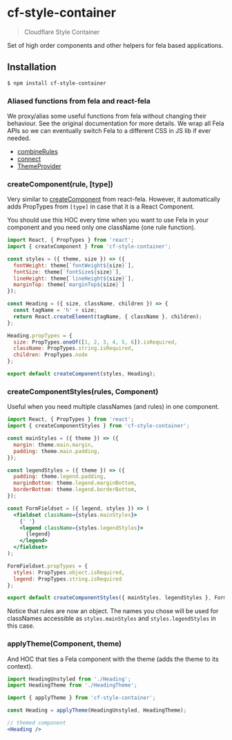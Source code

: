 # cf-style-container

> Cloudflare Style Container

Set of high order components and other helpers for fela based applications.

## Installation

```sh
$ npm install cf-style-container
```

### Aliased functions from fela and react-fela

We proxy/alias some useful functions from fela without changing their behaviour. See the original documentation for more details. We wrap all Fela APIs so we can eventually switch Fela to a different CSS in JS lib if ever needed.

- [combineRules](https://github.com/rofrischmann/fela/blob/master/docs/api/fela/combineRules.md)
- [connect](https://github.com/rofrischmann/fela/blob/master/packages/react-fela/docs/connect.md)
- [ThemeProvider](https://github.com/rofrischmann/fela/blob/master/packages/react-fela/docs/ThemeProvider.md)

### createComponent(rule, [type])

Very similar to [createComponent](https://github.com/rofrischmann/fela/blob/master/packages/react-fela/docs/createComponent.md) from react-fela. However, it automatically adds PropTypes from `[type]` in case that it is a React Component.

You should use this HOC every time when you want to use Fela in your component and you need only one className (one rule function).

```jsx
import React, { PropTypes } from 'react';
import { createComponent } from 'cf-style-container';

const styles = ({ theme, size }) => ({
  fontWeight: theme[`fontWeight${size}`],
  fontSize: theme[`fontSize${size}`],
  lineHeight: theme[`lineHeight${size}`],
  marginTop: theme[`marginTop${size}`]
});

const Heading = ({ size, className, children }) => {
  const tagName = 'h' + size;
  return React.createElement(tagName, { className }, children);
};

Heading.propTypes = {
  size: PropTypes.oneOf([1, 2, 3, 4, 5, 6]).isRequired,
  className: PropTypes.string.isRequired,
  children: PropTypes.node
};

export default createComponent(styles, Heading);
```

### createComponentStyles(rules, Component)

Useful when you need multiple classNames (and rules) in one component.

```jsx
import React, { PropTypes } from 'react';
import { createComponentStyles } from 'cf-style-container';

const mainStyles = ({ theme }) => ({
  margin: theme.main.margin,
  padding: theme.main.padding,
});

const legendStyles = ({ theme }) => ({
  padding: theme.legend.padding,
  marginBottom: theme.legend.marginBottom,
  borderBottom: theme.legend.borderBottom,
});

const FormFieldset = ({ legend, styles }) => (
  <fieldset className={styles.mainStyles}>
    {' '}
    <legend className={styles.legendStyles}>
      {legend}
    </legend>
  </fieldset>
);

FormFieldset.propTypes = {
  styles: PropTypes.object.isRequired,
  legend: PropTypes.string.isRequired
};

export default createComponentStyles({ mainStyles, legendStyles }, FormFieldset);
```

Notice that rules are now an object. The names you chose will be used for classNames
accessible as `styles.mainStyles` and `styles.legendStyles` in this case.

### applyTheme(Component, theme)

And HOC that ties a Fela component with the theme (adds the theme to its context).

```jsx
import HeadingUnstyled from './Heading';
import HeadingTheme from './HeadingTheme';

import { applyTheme } from 'cf-style-container';

const Heading = applyTheme(HeadingUnstyled, HeadingTheme);

// themed component
<Heading />
```

